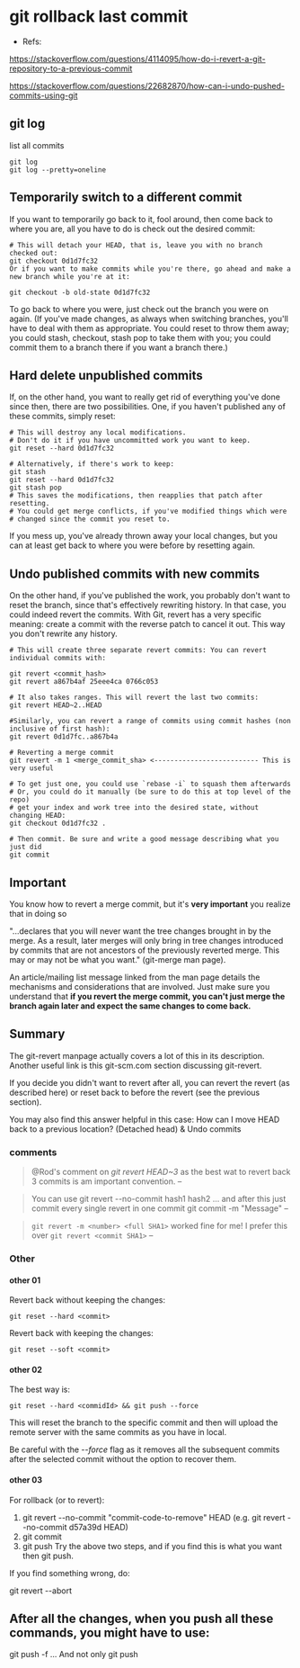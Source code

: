 
# git rollback last commit

- Refs:

https://stackoverflow.com/questions/4114095/how-do-i-revert-a-git-repository-to-a-previous-commit

https://stackoverflow.com/questions/22682870/how-can-i-undo-pushed-commits-using-git


## git log

list all commits

```
git log
git log --pretty=oneline
```
## Temporarily switch to a different commit
If you want to temporarily go back to it, fool around, then come back to where you are, all you have to do is check out the desired commit:

```
# This will detach your HEAD, that is, leave you with no branch checked out:
git checkout 0d1d7fc32
Or if you want to make commits while you're there, go ahead and make a new branch while you're at it:

git checkout -b old-state 0d1d7fc32

```

To go back to where you were, just check out the branch you were on again. (If you've made changes, as always when switching branches, you'll have to deal with them as appropriate. You could reset to throw them away; you could stash, checkout, stash pop to take them with you; you could commit them to a branch there if you want a branch there.)


## Hard delete unpublished commits
If, on the other hand, you want to really get rid of everything you've done since then, there are two possibilities. One, if you haven't published any of these commits, simply reset:

```
# This will destroy any local modifications.
# Don't do it if you have uncommitted work you want to keep.
git reset --hard 0d1d7fc32

# Alternatively, if there's work to keep:
git stash
git reset --hard 0d1d7fc32
git stash pop
# This saves the modifications, then reapplies that patch after resetting.
# You could get merge conflicts, if you've modified things which were
# changed since the commit you reset to.

```
If you mess up, you've already thrown away your local changes, but you can at least get back to where you were before by resetting again.

## Undo published commits with new commits
On the other hand, if you've published the work, you probably don't want to reset the branch, since that's effectively rewriting history. In that case, you could indeed revert the commits. With Git, revert has a very specific meaning: create a commit with the reverse patch to cancel it out. This way you don't rewrite any history.

```
# This will create three separate revert commits: You can revert individual commits with:

git revert <commit_hash>
git revert a867b4af 25eee4ca 0766c053

# It also takes ranges. This will revert the last two commits:
git revert HEAD~2..HEAD

#Similarly, you can revert a range of commits using commit hashes (non inclusive of first hash):
git revert 0d1d7fc..a867b4a

# Reverting a merge commit
git revert -m 1 <merge_commit_sha> <-------------------------- This is very useful

# To get just one, you could use `rebase -i` to squash them afterwards
# Or, you could do it manually (be sure to do this at top level of the repo)
# get your index and work tree into the desired state, without changing HEAD:
git checkout 0d1d7fc32 .

# Then commit. Be sure and write a good message describing what you just did
git commit

```

## Important

You know how to revert a merge commit, but it's **very important** you realize that in doing so

"...declares that you will never want the tree changes brought in by the merge. As a result, later merges will only bring in tree changes introduced by commits that are not ancestors of the previously reverted merge. This may or may not be what you want." (git-merge man page).

An article/mailing list message linked from the man page details the mechanisms and considerations that are involved. Just make sure you understand that **if you revert the merge commit, you can't just merge the branch again later and expect the same changes to come back.**

## Summary

The git-revert manpage actually covers a lot of this in its description. Another useful link is this git-scm.com section discussing git-revert.

If you decide you didn't want to revert after all, you can revert the revert (as described here) or reset back to before the revert (see the previous section).

You may also find this answer helpful in this case:
How can I move HEAD back to a previous location? (Detached head) & Undo commits

### comments

> @Rod's comment on *git revert HEAD~3* as the best wat to revert back 3 commits is am important convention. – 

> You can use git revert --no-commit hash1 hash2 ... and after this just commit every single revert in one commit git commit -m "Message" – 


> `git revert -m <number> <full SHA1>` worked fine for me! I prefer this over `git revert <commit SHA1>` – 


### Other

#### other 01

Revert back without keeping the changes:

```
git reset --hard <commit>
```

Revert back with keeping the changes:

```
git reset --soft <commit>

```

#### other 02

The best way is:
```
git reset --hard <commidId> && git push --force

```
This will reset the branch to the specific commit and then will upload the remote server with the same commits as you have in local.

Be careful with the *--force* flag as it removes all the subsequent commits after the selected commit without the option to recover them.

#### other 03

For rollback (or to revert):

1. git revert --no-commit "commit-code-to-remove" HEAD
(e.g. git revert --no-commit d57a39d HEAD)
2. git commit
3. git push
Try the above two steps, and if you find this is what you want then git push.

If you find something wrong, do:

git revert --abort


## After all the changes, when you push all these commands, you might have to use:

git push -f ...
And not only git push


